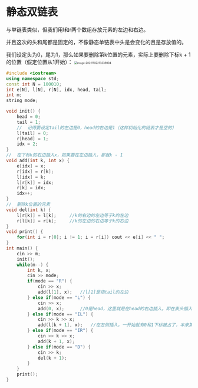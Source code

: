 # 静态双链表

与单链表类似，但我们用l和r两个数组存放元素的左边和右边。

并且这次的头和尾都是固定的，不像静态单链表中头是会变化的且是存放值的。

我们设定头为0，尾为1，那么如果要删除第k位置的元素，实际上要删除下标k + 1的位置（假定位置从1开始）：
<img src="https://cdn.jsdelivr.net/gh/InverseDa/image@master/image/image-20221102213236904.png" alt="image-20221102213236904" style="zoom:50%;" />

```c++
#include <iostream>
using namespace std;
const int N = 100010;
int e[N], l[N], r[N], idx, head, tail;
int m;
string mode;

void init() {
    head = 0;
    tail = 1;
    //  记得要设定tail的左边是0，head的右边是1（这样初始化的链表才是空的）
    l[tail] = 0;
    r[head] = 1;
    idx = 2;
}
//  在下标k的右边插入x，如果要在左边插入，那就k - 1
void add(int k, int x) {
    e[idx] = x;
    r[idx] = r[k];
    l[idx] = k;
    l[r[k]] = idx;
    r[k] = idx;
    idx++;
}
//  删除k位置的元素
void del(int k) {
    l[r[k]] = l[k];     //k的右边的左边等于k的左边
    r[l[k]] = r[k];     //k的左边的右边等于k的右边
}
void print() {
    for(int i = r[0]; i != 1; i = r[i]) cout << e[i] << " ";
}
int main() {
    cin >> m;
    init();
    while(m--) {
        int k, x;
        cin >> mode;
        if(mode == "R") {
            cin >> x;
            add(l[1], x);   //l[1]是指tail的左边
        } else if(mode == "L") {
            cin >> x;
            add(0, x);      //0是head，这里就是在head的右边插入。即在表头插入
        } else if(mode == "IL") {
            cin >> k >> x;
            add(l[k + 1], x);   //在左侧插入。一开始就有0和1下标被占了，本来第k个，下标就是k - 1，现在就是k + 1
        } else if(mode == "IR") {
            cin >> k >> x;
            add(k + 1, x);  
        } else if(mode == "D") {
            cin >> k;
            del(k + 1);
        }
    }
    print();
}
```

